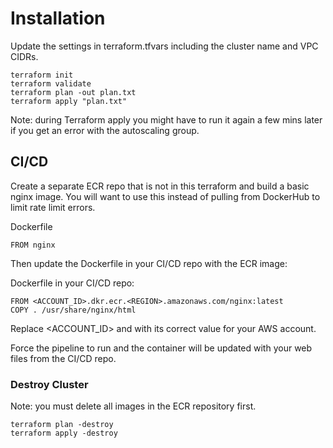 # Installation

Update the settings in terraform.tfvars including the cluster name and VPC CIDRs.

```
terraform init
terraform validate
terraform plan -out plan.txt
terraform apply "plan.txt"
```

Note: during Terraform apply you might have to run it again a few mins later if you
get an error with the autoscaling group.

## CI/CD

Create a separate ECR repo that is not in this terraform and build a basic nginx image.
You will want to use this instead of pulling from DockerHub to limit rate limit errors.

Dockerfile

```
FROM nginx
```

Then update the Dockerfile in your CI/CD repo with the ECR image:

Dockerfile in your CI/CD repo:

```
FROM <ACCOUNT_ID>.dkr.ecr.<REGION>.amazonaws.com/nginx:latest
COPY . /usr/share/nginx/html
```

Replace <ACCOUNT_ID> and <REGION> with its correct value for your AWS account.

Force the pipeline to run and the container will be updated with your web files from the CI/CD repo.

### Destroy Cluster

Note: you must delete all images in the ECR repository first.

```
terraform plan -destroy
terraform apply -destroy
```
